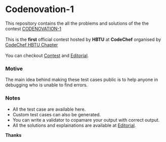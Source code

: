 # Codenovation-1
This repository contains the all the problems and solutions of the the contest <a href="https://www.codechef.com/HBTU2020">CODENOVATION-1</a>
<br><br>
This is the <strong>first</strong> official contest hosted by <strong>HBTU</strong> at <strong>CodeChef</strong> organised by <a href="https://www.codechef.com/campus_chapter/HBTU_Chapter">CodeChef HBTU Chapter</a>
<br><br>
You can checkout <a href="https://www.codechef.com/HBTU2020">Contest</a> and <a href="https://discuss.codechef.com/t/hbtu-cp-contest-1-codenovation/82664"> Editorial</a>.


### Motive
The main idea behind making these test cases public is to help anyone in debugging who is unable to find errors.


### Notes
<ul>
  <li> All the test case are available here.</li>
  <li> Custom test cases can also be generated.</li>
  <li> You can write a validator to copamare your output with correct output.</li>
  <li> All the solutions and explainations are available at <a href="https://discuss.codechef.com/t/hbtu-cp-contest-1-codenovation/82664"> Editorial</a>.
</ul>

<strong>Thanks</strong>
